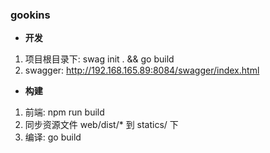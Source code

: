 ### gookins

* **开发**
1. 项目根目录下: swag init . && go build  
2. swagger: http://192.168.165.89:8084/swagger/index.html  


* **构建**
1. 前端: npm run build  
2. 同步资源文件 web/dist/* 到 statics/ 下  
3. 编译: go build

